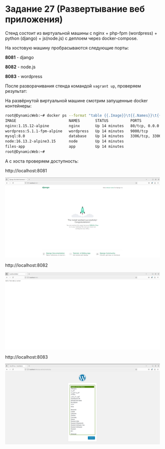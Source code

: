 # Задание 27 (Развертывание веб приложения)

Стенд состоит из виртуальной машины с nginx + php-fpm (wordpress) + python (django) + js(node.js) с деплоем через docker-compose.

На хостовую машину пробрасываются следующие порты:

**8081** - django

**8082** - node.js

**8083** - wordpress

После разворачивания стенда командой `vagrant up`, проверяем результат:

На развёрнутой виртуальной машине смотрим запущенные docker контейнеры:

```bash
root@DynamicWeb:~# docker ps --format "table {{.Image}}\t{{.Names}}\t{{.Status}}\t{{.Ports}}"
IMAGE                        NAMES       STATUS          PORTS
nginx:1.15.12-alpine         nginx       Up 14 minutes   80/tcp, 0.0.0.0:8081-8083->8081-8083/tcp, :::8081-8083->8081-8083/tcp
wordpress:5.1.1-fpm-alpine   wordpress   Up 14 minutes   9000/tcp
mysql:8.0                    database    Up 14 minutes   3306/tcp, 33060/tcp
node:16.13.2-alpine3.15      node        Up 14 minutes   
files-app                    app         Up 14 minutes   
root@DynamicWeb:~# 
```

А с хоста проверяем доступность:

http://localhost:8081

[<img src="8081.PNG">](8081.PNG)

http://localhost:8082

[<img src="8082.PNG">](8082.PNG)

http://localhost:8083

[<img src="8083.PNG">](8083.PNG)